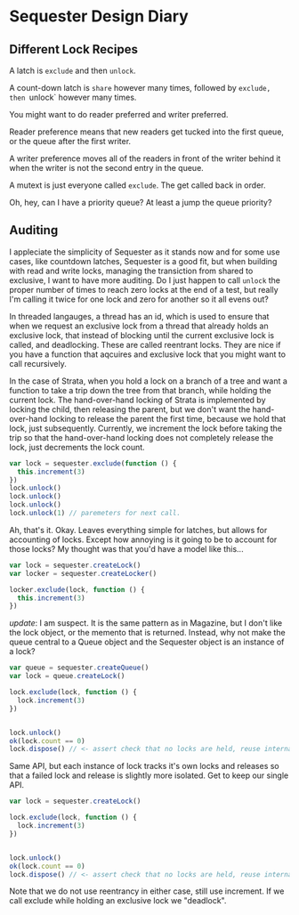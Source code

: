 # Sequester Design Diary

## Different Lock Recipes

A latch is `exclude` and then `unlock`.

A count-down latch is `share` however many times, followed by `exclude, then
`unlock` however many times.

You might want to do reader preferred and writer preferred.

Reader preference means that new readers get tucked into the first queue, or the
queue after the first writer.

A writer preference moves all of the readers in front of the writer behind it
when the writer is not the second entry in the queue.

A mutext is just everyone called `exclude`. The get called back in order.

Oh, hey, can I have a priority queue? At least a jump the queue priority?

## Auditing

I appleciate the simplicity of Sequester as it stands now and for some use
cases, like countdown latches, Sequester is a good fit, but when building with
read and write locks, managing the transiction from shared to exclusive, I want
to have more auditing. Do I just happen to call `unlock` the proper number of
times to reach zero locks at the end of a test, but really I'm calling it twice
for one lock and zero for another so it all evens out?

In threaded langauges, a thread has an id, which is used to ensure that when we
request an exclusive lock from a thread that already holds an exclusive lock,
that instead of blocking until the current exclusive lock is called, and
deadlocking. These are called reentrant locks. They are nice if you have a
function that aqcuires and exclusive lock that you might want to call
recursively.

In the case of Strata, when you hold a lock on a branch of a tree and want a
function to take a trip down the tree from that branch, while holding the
current lock. The hand-over-hand locking of Strata is implemented by locking the
child, then releasing the parent, but we don't want the hand-over-hand locking
to release the parent the first time, because we hold that lock, just
subsequently. Currently, we increment the lock before taking the trip so that
the hand-over-hand locking does not completely release the lock, just decrements
the lock count.

```javascript
var lock = sequester.exclude(function () {
  this.increment(3)
})
lock.unlock()
lock.unlock()
lock.unlock()
lock.unlock(1) // paremeters for next call.
```

Ah, that's it. Okay. Leaves everything simple for latches, but allows for
accounting of locks. Except how annoying is it going to be to account for those
locks? My thought was that you'd have a model like this...

```javascript
var lock = sequester.createLock()
var locker = sequester.createLocker()

locker.exclude(lock, function () {
  this.increment(3)
})
```

*update*: I am suspect. It is the same pattern as in Magazine, but I don't like
the lock object, or the memento that is returned. Instead, why not make the
queue central to a Queue object and the Sequester object is an instance of a
lock?

```javascript
var queue = sequester.createQueue()
var lock = queue.createLock()

lock.exclude(lock, function () {
  lock.increment(3)
})


lock.unlock()
ok(lock.count == 0)
lock.dispose() // <- assert check that no locks are held, reuse internals.
```

Same API, but each instance of lock tracks it's own locks and releases so that a
failed lock and release is slightly more isolated. Get to keep our single API.

```javascript
var lock = sequester.createLock()

lock.exclude(lock, function () {
  lock.increment(3)
})


lock.unlock()
ok(lock.count == 0)
lock.dispose() // <- assert check that no locks are held, reuse internals.
```

Note that we do not use reentrancy in either case, still use increment. If we
call exclude while holding an exclusive lock we "deadlock".
